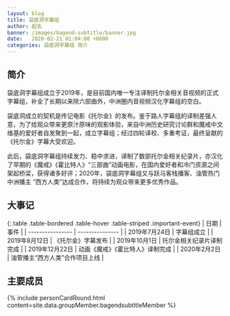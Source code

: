 ```yaml
---
layout: blog
title: 袋底洞字幕组
author: 起名
banner: /images/bagend-subtitle/banner.jpg
date:   2020-02-21 01:04:00 +0800
categories: 袋底洞字幕组 简介
---
```


## 简介

袋底洞字幕组成立于2019年，是目前国内唯一专注译制托尔金相关音视频的正式字幕组，补全了长期以来除六部曲外，中洲圈内音视频汉化字幕组的空白。

袋底洞成立的契机是传记电影《托尔金》的发布。鉴于路人字幕组的译制差强人意，为了给观众带来更原汁原味的观影体验，来自中洲历史研究讨论群和魔戒中文维基的爱好者自发聚到一起，成立字幕组；经过四轮译校、多重考证，最终呈献的《托尔金》字幕大受欢迎。

此后，袋底洞字幕组持续发力、稳中求进，译制了数部托尔金相关纪录片，亦汉化了早期的《魔戒》《霍比特人》“三部曲”动画电影，在国内爱好者和冷门资源之间架起桥梁，获得诸多好评；2020年，袋底洞字幕组又与跃马客栈播客、油管热门中洲播主
“西方人类”达成合作，将持续为观众带来更多优秀作品。

## 大事记

{:.table .table-bordered .table-hover .table-striped .important-event}
| 日期 | 事件 |
| ---------------- | --------------- |
| 2019年7月24日  | 字幕组成立 |
| 2019年8月12日 | 《托尔金》字幕发布 |
| 2019年10月1日 | 托尔金相关纪录片译制完成 |
| 2019年12月22日 | 动画《魔戒》《霍比特人》译制完成 |
| 2020年2月2日  | 油管播主“西方人类”合作项目上线 |



## 主要成员
<!-- 成员信息，通过导入personCard模板+组成员信息_data/groupMember/xxxx.yml -->
{% include personCardRound.html content=site.data.groupMember.bagendsubtitleMember %}